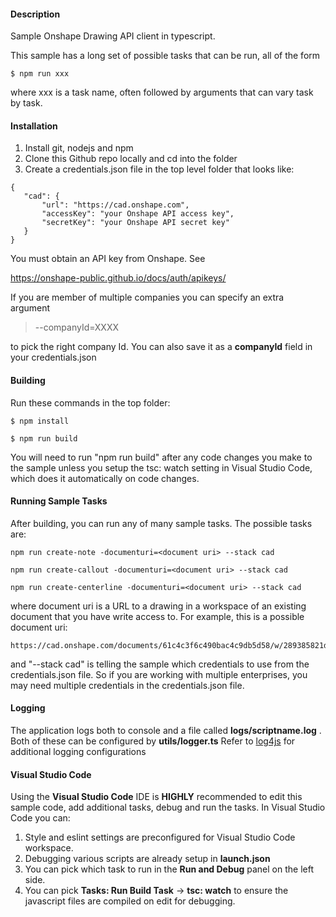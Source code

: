 #### Description
Sample Onshape Drawing API client in typescript.

This sample has a long set of possible tasks that can be run, all of the form

	$ npm run xxx

where xxx is a task name, often followed by arguments that can vary task by task.

#### Installation

1. Install git, nodejs and npm
1. Clone this Github repo locally and cd into the folder
1. Create a credentials.json file in the top level folder that looks like:

```
{
   "cad": {
       "url": "https://cad.onshape.com",
       "accessKey": "your Onshape API access key",
       "secretKey": "your Onshape API secret key"
   }
}
```

You must obtain an API key from Onshape.  See

https://onshape-public.github.io/docs/auth/apikeys/

If you are member of multiple companies you can specify an extra argument

>  --companyId=XXXX

to pick the right company Id. You can also save it as a **companyId** field in your credentials.json

#### Building

Run these commands in the top folder:

    $ npm install

    $ npm run build
    
You will need to run "npm run build" after any code changes you make to the sample unless you setup the tsc: watch setting in Visual Studio Code, which does it automatically on code changes.
    
#### Running Sample Tasks
After building, you can run any of many sample tasks.  The possible tasks are:


```
npm run create-note -documenturi=<document uri> --stack cad

npm run create-callout -documenturi=<document uri> --stack cad

npm run create-centerline -documenturi=<document uri> --stack cad
```

where document uri is a URL to a drawing in a workspace of an existing document that you have write access to.  For example, this is a possible document uri:

```
https://cad.onshape.com/documents/61c4c3f6c490bac4c9db5d58/w/289385821d88d91849a7cd70/e/ae3c0bd456a8cd3f3d40dddc
```

and "--stack cad" is telling the sample which credentials to use from the credentials.json file.  So if you are working with multiple enterprises, you may need multiple credentials in the credentials.json file.

#### Logging

The application logs both to console and a file called **logs/scriptname.log** . Both of these can be configured by **utils/logger.ts**
Refer to [log4js](https://log4js-node.github.io/log4js-node/) for additional logging configurations


#### Visual Studio Code

Using the **Visual Studio Code** IDE is **HIGHLY** recommended to edit this sample code, add additional tasks, debug and run the tasks.  In Visual Studio Code you can:

1. Style and eslint settings are preconfigured for Visual Studio Code workspace.
2. Debugging various scripts are already setup in **launch.json**
3. You can pick which task to run in the **Run and Debug** panel on the left side.
3. You can pick **Tasks: Run Build Task** -> **tsc: watch** to ensure the javascript files are compiled on edit for debugging.
